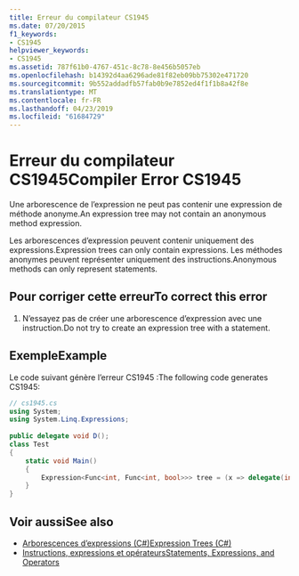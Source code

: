```yaml
---
title: Erreur du compilateur CS1945
ms.date: 07/20/2015
f1_keywords:
- CS1945
helpviewer_keywords:
- CS1945
ms.assetid: 787f61b0-4767-451c-8c78-8e456b5057eb
ms.openlocfilehash: b14392d4aa6296ade81f82eb09bb75302e471720
ms.sourcegitcommit: 9b552addadfb57fab0b9e7852ed4f1f1b8a42f8e
ms.translationtype: MT
ms.contentlocale: fr-FR
ms.lasthandoff: 04/23/2019
ms.locfileid: "61684729"
---
```

# <a name="compiler-error-cs1945"></a><span data-ttu-id="d03d8-102">Erreur du compilateur CS1945</span><span class="sxs-lookup"><span data-stu-id="d03d8-102">Compiler Error CS1945</span></span>
<span data-ttu-id="d03d8-103">Une arborescence de l’expression ne peut pas contenir une expression de méthode anonyme.</span><span class="sxs-lookup"><span data-stu-id="d03d8-103">An expression tree may not contain an anonymous method expression.</span></span>  
  
 <span data-ttu-id="d03d8-104">Les arborescences d’expression peuvent contenir uniquement des expressions.</span><span class="sxs-lookup"><span data-stu-id="d03d8-104">Expression trees can only contain expressions.</span></span> <span data-ttu-id="d03d8-105">Les méthodes anonymes peuvent représenter uniquement des instructions.</span><span class="sxs-lookup"><span data-stu-id="d03d8-105">Anonymous methods can only represent statements.</span></span>  
  
## <a name="to-correct-this-error"></a><span data-ttu-id="d03d8-106">Pour corriger cette erreur</span><span class="sxs-lookup"><span data-stu-id="d03d8-106">To correct this error</span></span>  
  
1. <span data-ttu-id="d03d8-107">N’essayez pas de créer une arborescence d’expression avec une instruction.</span><span class="sxs-lookup"><span data-stu-id="d03d8-107">Do not try to create an expression tree with a statement.</span></span>  
  
## <a name="example"></a><span data-ttu-id="d03d8-108">Exemple</span><span class="sxs-lookup"><span data-stu-id="d03d8-108">Example</span></span>  
 <span data-ttu-id="d03d8-109">Le code suivant génère l’erreur CS1945 :</span><span class="sxs-lookup"><span data-stu-id="d03d8-109">The following code generates CS1945:</span></span>  
  
```csharp  
// cs1945.cs  
using System;  
using System.Linq.Expressions;  
  
public delegate void D();  
class Test  
{  
    static void Main()  
    {  
        Expression<Func<int, Func<int, bool>>> tree = (x => delegate(int i) { return true; }); // CS1945  
    }  
}  
```  
  
## <a name="see-also"></a><span data-ttu-id="d03d8-110">Voir aussi</span><span class="sxs-lookup"><span data-stu-id="d03d8-110">See also</span></span>

- [<span data-ttu-id="d03d8-111">Arborescences d’expressions (C#)</span><span class="sxs-lookup"><span data-stu-id="d03d8-111">Expression Trees (C#)</span></span>](../programming-guide/concepts/expression-trees/index.md)
- [<span data-ttu-id="d03d8-112">Instructions, expressions et opérateurs</span><span class="sxs-lookup"><span data-stu-id="d03d8-112">Statements, Expressions, and Operators</span></span>](../../csharp/programming-guide/statements-expressions-operators/index.md)
